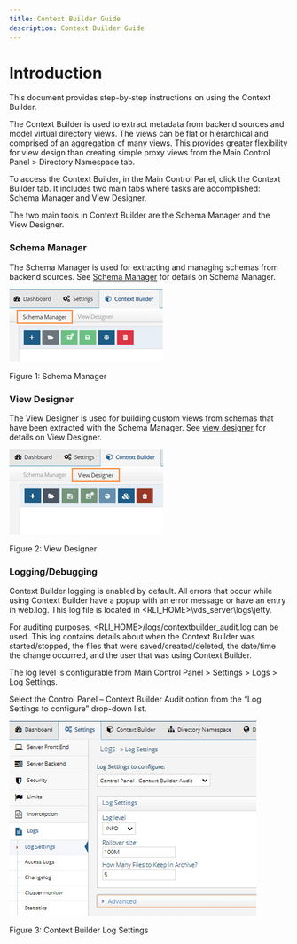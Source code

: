```yaml
---
title: Context Builder Guide
description: Context Builder Guide
---
```


# Introduction

This document provides step-by-step instructions on using the Context Builder.

The Context Builder is used to extract metadata from backend sources and model virtual directory views. The views can be flat or hierarchical and comprised of an aggregation of many views. This provides greater flexibility for view design than creating simple proxy views from the Main Control Panel > Directory Namespace tab. 

To access the Context Builder, in the Main Control Panel, click the Context Builder tab. It includes two main tabs where tasks are accomplished: Schema Manager and View Designer.

The two main tools in Context Builder are the Schema Manager and the View Designer.

### Schema Manager 

The Schema Manager is used for extracting and managing schemas from backend sources. See [Schema Manager](schema-manager.md) for details on Schema Manager.
 
![schema manager](Media/Image1.1.jpg)

Figure 1: Schema Manager

### View Designer 

The View Designer is used for building custom views from schemas that have been extracted with the Schema Manager. See [view designer](view-designer.md) for details on View Designer.
 
![ivew designer](Media/Image1.2.jpg)

Figure 2: View Designer

### Logging/Debugging

Context Builder logging is enabled by default. All errors that occur while using Context Builder have a popup with an error message or have an entry in web.log. This log file is located in <RLI_HOME>\vds_server\logs\jetty. 

For auditing purposes, <RLI_HOME>/logs/contextbuilder_audit.log can be used. This log contains details about when the Context Builder was started/stopped, the files that were saved/created/deleted, the date/time the change occurred, and the user that was using Context Builder.

The log level is configurable from Main Control Panel > Settings > Logs > Log Settings.

Select the Control Panel – Context Builder Audit option from the “Log Settings to configure” drop-down list.

 ![Context Builder Log Settings](Media/Image1.3.jpg)

Figure 3: Context Builder Log Settings
